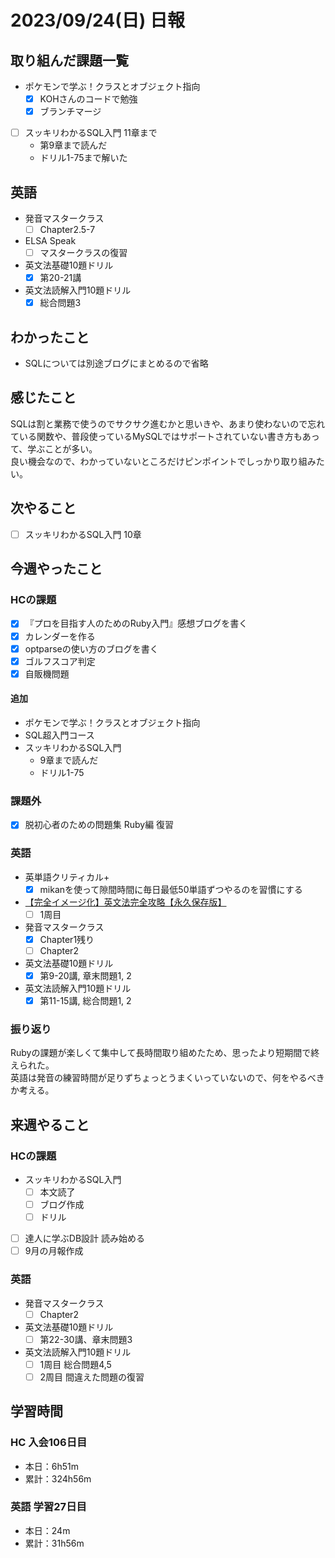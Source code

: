 # 2023/09/24(日) 日報

## 取り組んだ課題一覧

- ポケモンで学ぶ！クラスとオブジェクト指向
  - [x] KOHさんのコードで勉強
  - [x] ブランチマージ
- [ ] スッキリわかるSQL入門 11章まで
  - 第9章まで読んだ
  - ドリル1-75まで解いた

## 英語

- 発音マスタークラス
  - [ ] Chapter2.5-7
- ELSA Speak
  - [ ] マスタークラスの復習
- 英文法基礎10題ドリル
  - [x] 第20-21講
- 英文法読解入門10題ドリル
  - [x] 総合問題3

## わかったこと

- SQLについては別途ブログにまとめるので省略

## 感じたこと

SQLは割と業務で使うのでサクサク進むかと思いきや、あまり使わないので忘れている関数や、普段使っているMySQLではサポートされていない書き方もあって、学ぶことが多い。  
良い機会なので、わかっていないところだけピンポイントでしっかり取り組みたい。

## 次やること

- [ ] スッキリわかるSQL入門 10章

## 今週やったこと

### HCの課題

- [x] 『プロを目指す人のためのRuby入門』感想ブログを書く
- [x] カレンダーを作る
- [x] optparseの使い方のブログを書く
- [x] ゴルフスコア判定
- [x] 自販機問題

#### 追加

- ポケモンで学ぶ！クラスとオブジェクト指向
- SQL超入門コース
- スッキリわかるSQL入門
  - 9章まで読んだ
  - ドリル1-75

### 課題外

- [x] 脱初心者のための問題集 Ruby編 復習

### 英語

- 英単語クリティカル+
  - [x] mikanを使って隙間時間に毎日最低50単語ずつやるのを習慣にする
- [【完全イメージ化】英文法完全攻略【永久保存版】](https://youtu.be/c1xbL9Ql4F0?si=f3kFSn2FOjloqZXc)
  - [ ] 1周目
- 発音マスタークラス
  - [x] Chapter1残り
  - [ ] Chapter2
- 英文法基礎10題ドリル
  - [x] 第9-20講, 章末問題1, 2
- 英文法読解入門10題ドリル
  - [x] 第11-15講, 総合問題1, 2

### 振り返り

Rubyの課題が楽しくて集中して長時間取り組めたため、思ったより短期間で終えられた。  
英語は発音の練習時間が足りずちょっとうまくいっていないので、何をやるべきか考える。

## 来週やること

### HCの課題

- スッキリわかるSQL入門
  - [ ] 本文読了
  - [ ] ブログ作成
  - [ ] ドリル
- [ ] 達人に学ぶDB設計 読み始める
- [ ] 9月の月報作成

### 英語

- 発音マスタークラス
  - [ ] Chapter2
- 英文法基礎10題ドリル
  - [ ] 第22-30講、章末問題3
- 英文法読解入門10題ドリル
  - [ ] 1周目 総合問題4,5
  - [ ] 2周目 間違えた問題の復習

## 学習時間

### HC 入会106日目

- 本日：6h51m
- 累計：324h56m

### 英語 学習27日目

- 本日：24m
- 累計：31h56m
